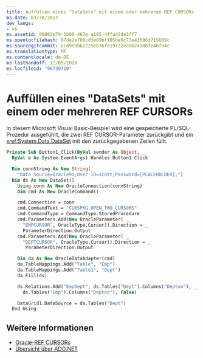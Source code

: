 ```yaml
---
title: Auffüllen eines "DataSets" mit einem oder mehreren REF CURSORs
ms.date: 03/30/2017
dev_langs:
- vb
ms.assetid: 99863e79-5b00-467e-a105-4ffa42de3ff7
ms.openlocfilehash: 07de2e708cd3e69bff05be0c73e41696d715609c
ms.sourcegitcommit: ecd9e9bb2225eb76f819722ea8b24988fe46f34c
ms.translationtype: MT
ms.contentlocale: de-DE
ms.lasthandoff: 12/05/2020
ms.locfileid: "96739710"
---
```

# <a name="filling-a-dataset-using-one-or-more-ref-cursors"></a>Auffüllen eines "DataSets" mit einem oder mehreren REF CURSORs

In diesem Microsoft Visual Basic-Beispiel wird eine gespeicherte PL/SQL-Prozedur ausgeführt, die zwei REF CURSOR-Parameter zurückgibt und ein <xref:System.Data.DataSet> mit den zurückgegebenen Zeilen füllt.

```vb
Private Sub Button1_Click(ByVal sender As Object, _
  ByVal e As System.EventArgs) Handles Button1.Click

  Dim connString As New String(_
    "Data Source=Oracle9i;User ID=scott;Password=[PLACEHOLDER];")
  Dim ds As New DataSet()
    Using conn As New OracleConnection(connString)
    Dim cmd As New OracleCommand()

    cmd.Connection = conn
    cmd.CommandText = "CURSPKG.OPEN_TWO_CURSORS"
    cmd.CommandType = CommandType.StoredProcedure
    cmd.Parameters.Add(New OracleParameter( _
      "EMPCURSOR", OracleType.Cursor)).Direction = _
      ParameterDirection.Output
    cmd.Parameters.Add(New OracleParameter( _
      "DEPTCURSOR", OracleType.Cursor)).Direction = _
       ParameterDirection.Output

    Dim da As New OracleDataAdapter(cmd)
    da.TableMappings.Add("Table", "Emp")
    da.TableMappings.Add("Table1", "Dept")
    da.Fill(ds)

    ds.Relations.Add("EmpDept", ds.Tables("Dept").Columns("Deptno"), _
      ds.Tables("Emp").Columns("Deptno"), False)

    DataGrid1.DataSource = ds.Tables("Dept")
  End Using
```

## <a name="see-also"></a>Weitere Informationen

- [Oracle-REF CURSORs](oracle-ref-cursors.md)
- [Übersicht über ADO.NET](ado-net-overview.md)
